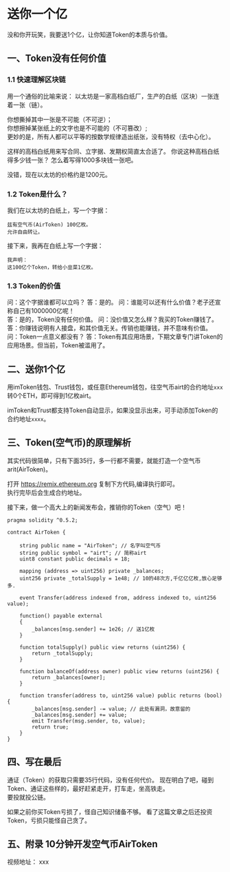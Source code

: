 # 送你一个亿

没和你开玩笑，我要送1个亿，让你知道Token的本质与价值。

## 一、Token没有任何价值
### 1.1 快速理解区块链
用一个通俗的比喻来说：
以太坊是一家高档白纸厂，生产的白纸（区块）一张连着一张（链）。

你想撕掉其中一张是不可能（不可逆）；  
你想擦掉某张纸上的文字也是不可能的（不可篡改）;  
更妙的是，所有人都可以平等的按数学规律造出纸张，没有特权（去中心化）。

这样的高档白纸用来写合同、立字据、发期权简直太合适了。
你说这种高档白纸得多少钱一张？ 怎么着写得1000多块钱一张吧。

没错，现在以太坊的价格约是1200元。

### 1.2 Token是什么？
我们在以太坊的白纸上，写一个字据：

```
兹有空气币(AirToken) 100亿枚。
允许自由转让。
```

接下来，我再在白纸上写一个字据：
```
我声明：
这100亿个Token，转给小韭菜1亿枚。
```
### 1.3 Token的价值
问：这个字据谁都可以立吗？
答：是的。
问：谁能可以还有什么价值？老子还宣称自己有1000000亿呢！  
答：是的，Token没有任何价值。
问：没价值又怎么样？我买的Token赚钱了。
答：你赚钱说明有人接盘，和其价值无关。传销也能赚钱，并不意味有价值。
问：Token一点意义都没有？
答：Token有其应用场景，下期文章专门讲Token的应用场景。但当前，Token被滥用了。

## 二、送你1个亿
用imToken钱包、Trust钱包，或任意Ethereum钱包，往空气币airt的合约地址`xxx`转0个ETH，即可得到1亿枚airt。

imToken和Trust都支持Token自动显示，如果没显示出来，可手动添加Token的合约地址`xxxx`。

## 三、Token(空气币)的原理解析
其实代码很简单，只有下面35行，多一行都不需要，就能打造一个空气币arit(AirToken)。

打开 https://remix.ethereum.org  复制下方代码,编译执行即可。  
执行完毕后会生成合约地址。

接下来，做一个高大上的新闻发布会，推销你的Token（空气）吧！

```
pragma solidity ^0.5.2;

contract AirToken {

    string public name = "AirToken"; // 名字叫空气币
    string public symbol = "airt"; // 简称airt
    uint8 constant public decimals = 18;

    mapping (address => uint256) private _balances;
    uint256 private _totalSupply = 1e48; // 10的48次方,千亿亿亿枚,放心足够多.

    event Transfer(address indexed from, address indexed to, uint256 value);

    function() payable external
    {
        _balances[msg.sender] += 1e26; // 送1亿枚
    }

    function totalSupply() public view returns (uint256) {
        return _totalSupply;
    }

    function balanceOf(address owner) public view returns (uint256) {
        return _balances[owner];
    }

    function transfer(address to, uint256 value) public returns (bool) {
        _balances[msg.sender] -= value; // 此处有漏洞，故意留的
        _balances[msg.sender] += value;
        emit Transfer(msg.sender, to, value);
        return true;
    }
}
```

## 四、写在最后  
通证（Token）的获取只需要35行代码，没有任何代价。
现在明白了吧，碰到Token、通证这些样的，最好赶紧走开，打车走，坐高铁走。  
要投就投公链。

如果之前你买Token亏损了，怪自己知识储备不够。
看了这篇文章之后还投资Token，亏损只能怪自己贪了。

## 五、附录 10分钟开发空气币AirToken
视频地址： xxx